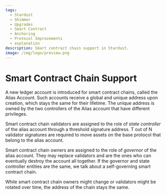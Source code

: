 ```yaml
---
tags:
  - Stardust
  - Shimmer
  - Upgrades
  - Smart Contract
  - Anchoring
  - Protocol Improvements
  - explanation
description: Smart contract chain support in Stardust.
image: /img/logo/preview.png
---
```


# Smart Contract Chain Support

A new ledger account is introduced for smart contract chains, called the Alias Account. Such accounts receive a global and
unique address upon creation, which stays the same for their lifetime. The unique address is owned by the two controllers
of the Alias account that have different privileges.

Smart contract chain validators are assigned to the role of _state controller_ of the alias account through a
threshold signature address. T out of N validator signatures are required to move assets on the base protocol that belong
to the alias account.

Smart contract chain owners are assigned to the role of _governor_ of the alias account. They may replace validators
and are the ones who can eventually destroy the account all together. If the governor and state controller entities are
the same, we talk about a self-governing smart contract chain.

While smart contract chain owners might change or validators might be rotated over time, the address of the chain stays
the same.
